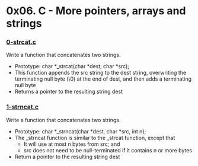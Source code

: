 # 0x06. C - More pointers, arrays and strings

### [0-strcat.c]()

Write a function that concatenates two strings.
* Prototype: char \*\_strcat(char \*dest, char \*src);
* This function appends the src string to the dest string, overwriting the terminating null byte (\0) at the end of dest, and then adds a terminating null byte
* Returns a pointer to the resulting string dest

### [1-strncat.c]()
Write a function that concatenates two strings.
* Prototype: char \*\_strncat(char \*dest, char \*src, int n);
* The \_strncat function is similar to the \_strcat function, except that
    * It will use at most n bytes from src; and
    * src does not need to be null-terminated if it contains n or more bytes
* Return a pointer to the resulting string dest
